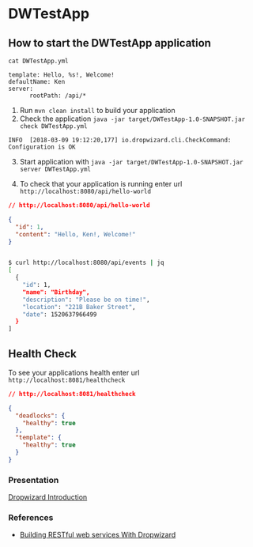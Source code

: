 # DWTestApp

How to start the DWTestApp application
---

```
cat DWTestApp.yml

template: Hello, %s!, Welcome!
defaultName: Ken
server:
      rootPath: /api/*

```

1. Run `mvn clean install` to build your application
2. Check the application `java -jar target/DWTestApp-1.0-SNAPSHOT.jar check DWTestApp.yml`

`INFO  [2018-03-09 19:12:20,177] io.dropwizard.cli.CheckCommand: Configuration is OK`

3. Start application with `java -jar target/DWTestApp-1.0-SNAPSHOT.jar server DWTestApp.yml`

4. To check that your application is running enter url `http://localhost:8080/api/hello-world`


``` json
// http://localhost:8080/api/hello-world

{
  "id": 1,
  "content": "Hello, Ken!, Welcome!"
}
```

```bash

$ curl http://localhost:8080/api/events | jq
[
  {
    "id": 1,
    "name": "Birthday",
    "description": "Please be on time!",
    "location": "221B Baker Street",
    "date": 1520637966499
  }
]

```


Health Check
---

To see your applications health enter url `http://localhost:8081/healthcheck`

```json
// http://localhost:8081/healthcheck

{
  "deadlocks": {
    "healthy": true
  },
  "template": {
    "healthy": true
  }
}
```

### Presentation

[Dropwizard Introduction](https://mohan-chinnappan-n.github.io/framework/dropwizard.html#/home)

### References
- [Building RESTful web services With Dropwizard](https://medium.com/@henslejoseph/building-restful-web-services-with-dropwizard-62175dad340e)
